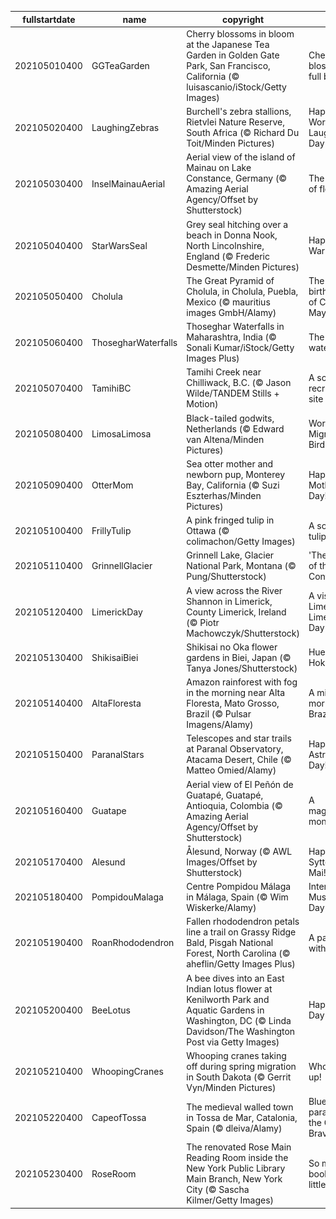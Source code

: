 |fullstartdate|name|copyright|title|image|
|--|--|--|--|--|
202105010400|GGTeaGarden|Cherry blossoms in bloom at the Japanese Tea Garden in Golden Gate Park, San Francisco, California (© luisascanio/iStock/Getty Images)|Cherry blossoms in full bloom|![](/en-CA/2021/05/202105010400GGTeaGarden.jpg)|
202105020400|LaughingZebras|Burchell's zebra stallions, Rietvlei Nature Reserve, South Africa (© Richard Du Toit/Minden Pictures)|Happy World Laughter Day|![](/en-CA/2021/05/202105020400LaughingZebras.jpg)|
202105030400|InselMainauAerial|Aerial view of the island of Mainau on Lake Constance, Germany (© Amazing Aerial Agency/Offset by Shutterstock)|The island of flowers|![](/en-CA/2021/05/202105030400InselMainauAerial.jpg)|
202105040400|StarWarsSeal|Grey seal hitching over a beach in Donna Nook, North Lincolnshire, England (© Frederic Desmette/Minden Pictures)|Happy Star Wars Day!|![](/en-CA/2021/05/202105040400StarWarsSeal.jpg)|
202105050400|Cholula|The Great Pyramid of Cholula, in Cholula, Puebla, Mexico (© mauritius images GmbH/Alamy)|The birthplace of Cinco de Mayo|![](/en-CA/2021/05/202105050400Cholula.jpg)|
202105060400|ThosegharWaterfalls|Thoseghar Waterfalls in Maharashtra, India (© Sonali Kumar/iStock/Getty Images Plus)|The roaring waterfalls…|![](/en-CA/2021/05/202105060400ThosegharWaterfalls.jpg)|
202105070400|TamihiBC|Tamihi Creek near Chilliwack, B.C. (© Jason Wilde/TANDEM Stills + Motion)|A scenic recreation site|![](/en-CA/2021/05/202105070400TamihiBC.jpg)|
202105080400|LimosaLimosa|Black-tailed godwits, Netherlands (© Edward van Altena/Minden Pictures)|World Migratory Bird Day|![](/en-CA/2021/05/202105080400LimosaLimosa.jpg)|
202105090400|OtterMom|Sea otter mother and newborn pup, Monterey Bay, California (© Suzi Eszterhas/Minden Pictures)|Happy Mother's Day!|![](/en-CA/2021/05/202105090400OtterMom.jpg)|
202105100400|FrillyTulip|A pink fringed tulip in Ottawa (© colimachon/Getty Images)|A soft, frilly tulip|![](/en-CA/2021/05/202105100400FrillyTulip.jpg)|
202105110400|GrinnellGlacier|Grinnell Lake, Glacier National Park, Montana (© Pung/Shutterstock)|'The Crown of the Continent'|![](/en-CA/2021/05/202105110400GrinnellGlacier.jpg)|
202105120400|LimerickDay|A view across the River Shannon in Limerick, County Limerick, Ireland (© Piotr Machowczyk/Shutterstock)|A visit to Limerick on Limerick Day|![](/en-CA/2021/05/202105120400LimerickDay.jpg)|
202105130400|ShikisaiBiei|Shikisai no Oka flower gardens in Biei, Japan (© Tanya Jones/Shutterstock)|Hues of Hokkaido|![](/en-CA/2021/05/202105130400ShikisaiBiei.jpg)|
202105140400|AltaFloresta|Amazon rainforest with fog in the morning near Alta Floresta, Mato Grosso, Brazil (© Pulsar Imagens/Alamy)|A misty morning in Brazil|![](/en-CA/2021/05/202105140400AltaFloresta.jpg)|
202105150400|ParanalStars|Telescopes and star trails at Paranal Observatory, Atacama Desert, Chile (© Matteo Omied/Alamy)|Happy Astronomy Day!|![](/en-CA/2021/05/202105150400ParanalStars.jpg)|
202105160400|Guatape|Aerial view of El Peñón de Guatapé, Guatapé, Antioquia, Colombia (© Amazing Aerial Agency/Offset by Shutterstock)|A magnificent monolith|![](/en-CA/2021/05/202105160400Guatape.jpg)|
202105170400|Alesund|Ålesund, Norway (© AWL Images/Offset by Shutterstock)|Happy Syttende Mai!|![](/en-CA/2021/05/202105170400Alesund.jpg)|
202105180400|PompidouMalaga|Centre Pompidou Málaga in Málaga, Spain (© Wim Wiskerke/Alamy)|International Museum Day|![](/en-CA/2021/05/202105180400PompidouMalaga.jpg)|
202105190400|RoanRhododendron|Fallen rhododendron petals line a trail on Grassy Ridge Bald, Pisgah National Forest, North Carolina (© aheflin/Getty Images Plus)|A path lain with petals|![](/en-CA/2021/05/202105190400RoanRhododendron.jpg)|
202105200400|BeeLotus|A bee dives into an East Indian lotus flower at Kenilworth Park and Aquatic Gardens in Washington, DC (© Linda Davidson/The Washington Post via Getty Images)|Happy Bee Day to you|![](/en-CA/2021/05/202105200400BeeLotus.jpg)|
202105210400|WhoopingCranes|Whooping cranes taking off during spring migration in South Dakota (© Gerrit Vyn/Minden Pictures)|Whoopin' it up!|![](/en-CA/2021/05/202105210400WhoopingCranes.jpg)|
202105220400|CapeofTossa|The medieval walled town in Tossa de Mar, Catalonia, Spain (© dleiva/Alamy)|Blue paradise on the Costa Brava|![](/en-CA/2021/05/202105220400CapeofTossa.jpg)|
202105230400|RoseRoom|The renovated Rose Main Reading Room inside the New York Public Library Main Branch, New York City (© Sascha Kilmer/Getty Images)|So many books, so little time|![](/en-CA/2021/05/202105230400RoseRoom.jpg)|
